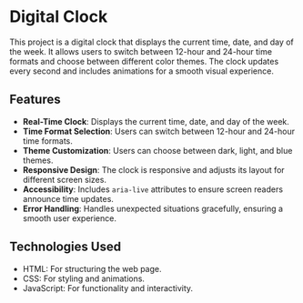 # Digital Clock

This project is a digital clock that displays the current time, date, and day of the week. It allows users to switch between 12-hour and 24-hour time formats and choose between different color themes. The clock updates every second and includes animations for a smooth visual experience.

## Features

- **Real-Time Clock**: Displays the current time, date, and day of the week.
- **Time Format Selection**: Users can switch between 12-hour and 24-hour time formats.
- **Theme Customization**: Users can choose between dark, light, and blue themes.
- **Responsive Design**: The clock is responsive and adjusts its layout for different screen sizes.
- **Accessibility**: Includes `aria-live` attributes to ensure screen readers announce time updates.
- **Error Handling**: Handles unexpected situations gracefully, ensuring a smooth user experience.

## Technologies Used

- HTML: For structuring the web page.
- CSS: For styling and animations.
- JavaScript: For functionality and interactivity.
